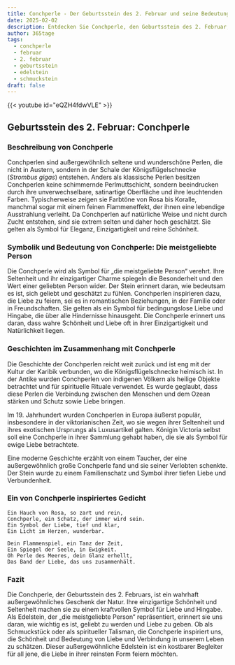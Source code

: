 ```yaml
---
title: Conchperle - Der Geburtsstein des 2. Februar und seine Bedeutung
date: 2025-02-02
description: Entdecken Sie Conchperle, den Geburtsstein des 2. Februar, der Die meistgeliebte Person symbolisiert. Seine Symbolik und Geschichte werden Sie inspirieren.
author: 365tage
tags:
  - conchperle
  - februar
  - 2. februar
  - geburtsstein
  - edelstein
  - schmuckstein
draft: false
---
```


{{< youtube id="eQZH4fdwVLE" >}}


## Geburtsstein des 2. Februar: Conchperle

### Beschreibung von Conchperle

Conchperlen sind außergewöhnlich seltene und wunderschöne Perlen, die nicht in Austern, sondern in der Schale der Königsflügelschnecke (_Strombus gigas_) entstehen. Anders als klassische Perlen besitzen Conchperlen keine schimmernde Perlmuttschicht, sondern beeindrucken durch ihre unverwechselbare, satinartige Oberfläche und ihre leuchtenden Farben. Typischerweise zeigen sie Farbtöne von Rosa bis Koralle, manchmal sogar mit einem feinen Flammeneffekt, der ihnen eine lebendige Ausstrahlung verleiht. Da Conchperlen auf natürliche Weise und nicht durch Zucht entstehen, sind sie extrem selten und daher hoch geschätzt. Sie gelten als Symbol für Eleganz, Einzigartigkeit und reine Schönheit.

### Symbolik und Bedeutung von Conchperle: Die meistgeliebte Person

Die Conchperle wird als Symbol für „die meistgeliebte Person“ verehrt. Ihre Seltenheit und ihr einzigartiger Charme spiegeln die Besonderheit und den Wert einer geliebten Person wider. Der Stein erinnert daran, wie bedeutsam es ist, sich geliebt und geschätzt zu fühlen. Conchperlen inspirieren dazu, die Liebe zu feiern, sei es in romantischen Beziehungen, in der Familie oder in Freundschaften. Sie gelten als ein Symbol für bedingungslose Liebe und Hingabe, die über alle Hindernisse hinausgeht. Die Conchperle erinnert uns daran, dass wahre Schönheit und Liebe oft in ihrer Einzigartigkeit und Natürlichkeit liegen.

### Geschichten im Zusammenhang mit Conchperle

Die Geschichte der Conchperlen reicht weit zurück und ist eng mit der Kultur der Karibik verbunden, wo die Königsflügelschnecke heimisch ist. In der Antike wurden Conchperlen von indigenen Völkern als heilige Objekte betrachtet und für spirituelle Rituale verwendet. Es wurde geglaubt, dass diese Perlen die Verbindung zwischen den Menschen und dem Ozean stärken und Schutz sowie Liebe bringen.

Im 19. Jahrhundert wurden Conchperlen in Europa äußerst populär, insbesondere in der viktorianischen Zeit, wo sie wegen ihrer Seltenheit und ihres exotischen Ursprungs als Luxusartikel galten. Königin Victoria selbst soll eine Conchperle in ihrer Sammlung gehabt haben, die sie als Symbol für ewige Liebe betrachtete.

Eine moderne Geschichte erzählt von einem Taucher, der eine außergewöhnlich große Conchperle fand und sie seiner Verlobten schenkte. Der Stein wurde zu einem Familienschatz und Symbol ihrer tiefen Liebe und Verbundenheit.

### Ein von Conchperle inspiriertes Gedicht

```
Ein Hauch von Rosa, so zart und rein,  
Conchperle, ein Schatz, der immer wird sein.  
Ein Symbol der Liebe, tief und klar,  
Ein Licht im Herzen, wunderbar.  

Dein Flammenspiel, ein Tanz der Zeit,  
Ein Spiegel der Seele, in Ewigkeit.  
Oh Perle des Meeres, dein Glanz erhellt,  
Das Band der Liebe, das uns zusammenhält.  
```

### Fazit

Die Conchperle, der Geburtsstein des 2. Februars, ist ein wahrhaft außergewöhnliches Geschenk der Natur. Ihre einzigartige Schönheit und Seltenheit machen sie zu einem kraftvollen Symbol für Liebe und Hingabe. Als Edelstein, der „die meistgeliebte Person“ repräsentiert, erinnert sie uns daran, wie wichtig es ist, geliebt zu werden und Liebe zu geben. Ob als Schmuckstück oder als spiritueller Talisman, die Conchperle inspiriert uns, die Schönheit und Bedeutung von Liebe und Verbindung in unserem Leben zu schätzen. Dieser außergewöhnliche Edelstein ist ein kostbarer Begleiter für all jene, die Liebe in ihrer reinsten Form feiern möchten.